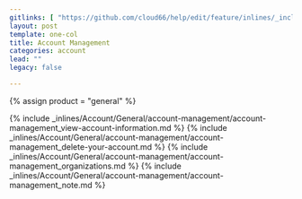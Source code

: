 ```yaml
---
gitlinks: [ "https://github.com/cloud66/help/edit/feature/inlines/_includes/_inlines/Account/General/account-management/account-management_view-account-information.html", "https://github.com/cloud66/help/edit/feature/inlines/_includes/_inlines/Account/General/account-management/account-management_delete-your-account.html", "https://github.com/cloud66/help/edit/feature/inlines/_includes/_inlines/Account/General/account-management/account-management_organizations.html", "https://github.com/cloud66/help/edit/feature/inlines/_includes/_inlines/Account/General/account-management/account-management_note.html" ]
layout: post
template: one-col
title: Account Management
categories: account
lead: ""
legacy: false

---
```

{% assign product = "general" %}

{% include _inlines/Account/General/account-management/account-management_view-account-information.md %}
{% include _inlines/Account/General/account-management/account-management_delete-your-account.md %}
{% include _inlines/Account/General/account-management/account-management_organizations.md %}
{% include _inlines/Account/General/account-management/account-management_note.md %}
